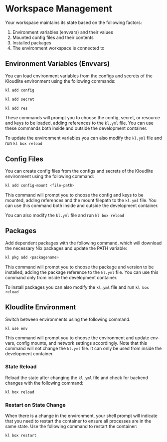 # Workspace Management

Your workspace maintains its state based on the following factors:

1. Environment variables (envvars) and their values
2. Mounted config files and their contents
3. Installed packages
4. The environment workspace is connected to

## Environment Variables (Envvars)
You can load environment variables from the configs and secrets of the Kloudlite environment using the following commands:

```bash
kl add config
```

```bash
kl add secret
```

```bash
kl add res
```

These commands will prompt you to choose the config, secret, or resource and keys to be loaded, adding references to the `kl.yml` file. You can use these commands both inside and outside the development container. 

To update the environment variables you can also modify the `kl.yml` file and run `kl box reload`

## Config Files
You can create config files from the configs and secrets of the Kloudlite environment using the following command:

```bash
kl add config-mount <file-path>
```

This command will prompt you to choose the config and keys to be mounted, adding references and the mount filepath to the `kl.yml` file. You can use this command both inside and outside the development container.

You can also modify the `kl.yml` file and run `kl box reload`

## Packages
Add dependent packages with the following command, which will download the necessary Nix packages and update the PATH variable:

```bash
kl pkg add <packagename>
```

This command will prompt you to choose the package and version to be installed, adding the package reference to the `kl.yml` file. You can use this command only from inside the development container. 

To install packages you can also modify the `kl.yml` file and run `kl box reload`

## Kloudlite Environment
Switch between environments using the following command:

```bash
kl use env
```

This command will prompt you to choose the environment and update env-vars, config mounts, and network settings accordingly. Note that this command will not change the `kl.yml` file. It can only be used from inside the development container.

### State Reload
Reload the state after changing the `kl.yml` file and check for backend changes with the following command:

```bash
kl box reload
```

### Restart on State Change
When there is a change in the environment, your shell prompt will indicate that you need to restart the container to ensure all processes are in the same state. Use the following command to restart the container:

```bash
kl box restart
```
